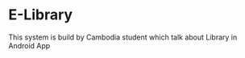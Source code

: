 E-Library
=========
This system is build by Cambodia student which talk about Library in Android App
